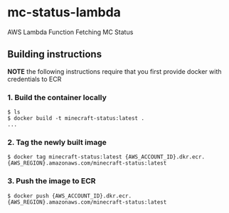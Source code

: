 # mc-status-lambda
AWS Lambda Function Fetching MC Status

## Building instructions
**NOTE** the following instructions require that you first provide docker with
credentials to ECR

### 1. Build the container locally
```shell
$ ls
$ docker build -t minecraft-status:latest . 
...
```

### 2. Tag the newly built image
```shell
$ docker tag minecraft-status:latest {AWS_ACCOUNT_ID}.dkr.ecr.{AWS_REGION}.amazonaws.com/minecraft-status:latest
```

### 3. Push the image to ECR
```shell
$ docker push {AWS_ACCOUNT_ID}.dkr.ecr.{AWS_REGION}.amazonaws.com/minecraft-status:latest
```
